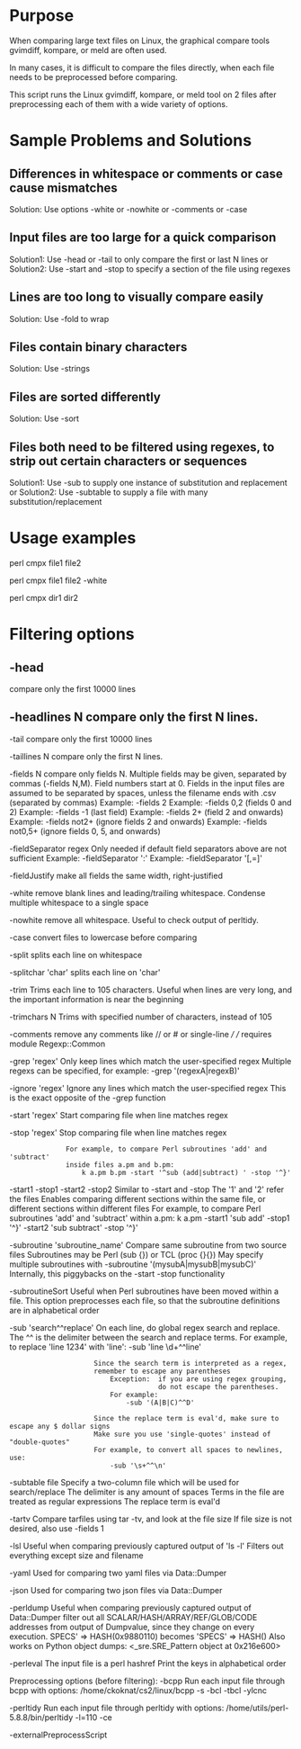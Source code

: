 # Purpose

When comparing large text files on Linux, the graphical compare tools gvimdiff, kompare, or meld are often used.

In many cases, it is difficult to compare the files directly, when each file needs to be preprocessed before comparing.

This script runs the Linux gvimdiff, kompare, or meld tool on 2 files after preprocessing each of them with a wide variety of options.

# Sample Problems and Solutions

## Differences in whitespace or comments or case cause mismatches
Solution:  Use options -white or -nowhite or -comments or -case

## Input files are too large for a quick comparison
Solution1:  Use -head or -tail to only compare the first or last N lines
			or
Solution2:  Use -start and -stop to specify a section of the file using regexes

## Lines are too long to visually compare easily
Solution:  Use -fold to wrap

## Files contain binary characters
Solution:  Use -strings

## Files are sorted differently
Solution:  Use -sort

## Files both need to be filtered using regexes, to strip out certain characters or sequences
Solution1:  Use -sub <regex> to supply one instance of substitution and replacement
			or
Solution2:  Use -subtable <file> to supply a file with many substitution/replacement

# Usage examples
perl cmpx file1 file2

perl cmpx file1 file2 -white

perl cmpx dir1 dir2

# Filtering options
## -head
compare only the first 10000 lines

## -headlines N       compare only the first N lines.

-tail              compare only the first 10000 lines

-taillines N       compare only the first N lines.

-fields N          compare only fields N.  Multiple fields may be given, separated by commas (-fields N,M).
				  Field numbers start at 0.
				  Fields in the input files are assumed to be separated by spaces, unless the filename ends with .csv (separated by commas)
				  Example:  -fields 2
				  Example:  -fields 0,2      (fields 0 and 2)
				  Example:  -fields -1       (last field)
				  Example:  -fields 2+       (field 2 and onwards)
				  Example:  -fields not2+    (ignore fields 2 and onwards)
				  Example:  -fields not0,5+  (ignore fields 0, 5, and onwards)

-fieldSeparator regex    Only needed if default field separators above are not sufficient
						Example:  -fieldSeparator ':'
						Example:  -fieldSeparator '[,=]' 

-fieldJustify      make all fields the same width, right-justified

-white             remove blank lines and leading/trailing whitespace.
				  Condense multiple whitespace to a single space

-nowhite           remove all whitespace.  Useful to check output of perltidy.

-case              convert files to lowercase before comparing

-split             splits each line on whitespace

-splitchar 'char'  splits each line on 'char'

-trim              Trims each line to 105 characters.
				  Useful when lines are very long, and the important information is near the beginning

-trimchars N       Trims with specified number of characters, instead of 105

-comments          remove any comments like // or # or single-line */ /*
				  requires module Regexp::Common

-grep 'regex'      Only keep lines which match the user-specified regex
				  Multiple regexs can be specified, for example:  -grep '(regexA|regexB)'

-ignore 'regex'    Ignore any lines which match the user-specified regex
				  This is the exact opposite of the -grep function
				  
-start 'regex'     Start comparing file when line matches regex

-stop 'regex'      Stop comparing file when line matches regex

				  For example, to compare Perl subroutines 'add' and 'subtract'
				  inside files a.pm and b.pm:
					  k a.pm b.pm -start '^sub (add|subtract) ' -stop '^}'

-start1 -stop1 -start2 -stop2
				  Similar to -start and -stop
				  The '1' and '2' refer the files
				  Enables comparing different sections within the same file, or different sections within different files
				  For example, to compare Perl subroutines 'add' and 'subtract' within a.pm:
					  k a.pm -start1 'sub add' -stop1 '^}' -start2 'sub subtract' -stop '^}'

-subroutine 'subroutine_name'
				  Compare same subroutine from two source files
				  Subroutines may be Perl (sub {}) or TCL (proc {}{})
				  May specify multiple subroutines with -subroutine '(mysubA|mysubB|mysubC)'
				  Internally, this piggybacks on the -start -stop functionality

-subroutineSort
				  Useful when Perl subroutines have been moved within a file.
				  This option preprocesses each file, so that the subroutine definitions
				  are in alphabetical order

-sub 'search^^replace'    On each line, do global regex search and replace.
						 The ^^ is the delimiter between the search and replace terms.
						 For example, to replace 'line 1234' with 'line':
							 -sub 'line \d+^^line'
						  
						 Since the search term is interpreted as a regex,
						 remember to escape any parentheses
							 Exception:  if you are using regex grouping, 
										 do not escape the parentheses.
							 For example:
								 -sub '(A|B|C)^^D'

						 Since the replace term is eval'd, make sure to escape any $ dollar signs
						 Make sure you use 'single-quotes' instead of "double-quotes"
						 For example, to convert all spaces to newlines, use:
							 -sub '\s+^^\n'

-subtable file     Specify a two-column file which will be used for search/replace
				  The delimiter is any amount of spaces
				  Terms in the file are treated as regular expressions
				  The replace term is eval'd

-tartv             Compare tarfiles using tar -tv, and look at the file size
				  If file size is not desired, also use -fields 1

-lsl               Useful when comparing previously captured output of 'ls -l'
				  Filters out everything except size and filename
  
-yaml              Used for comparing two yaml files via Data::Dumper

-json              Used for comparing two json files via Data::Dumper

-perldump          Useful when comparing previously captured output of Data::Dumper
				  filter out all SCALAR/HASH/ARRAY/REF/GLOB/CODE addresses from output of Dumpvalue,
				  since they change on every execution.
					  SPECS' => HASH(0x9880110)    becomes    'SPECS' => HASH()
				  Also works on Python object dumps:
					  <_sre.SRE_Pattern object at 0x216e600>

-perleval          The input file is a perl hashref
				  Print the keys in alphabetical order


Preprocessing options (before filtering):
-bcpp              Run each input file through bcpp with options:  /home/ckoknat/cs2/linux/bcpp -s -bcl -tbcl -ylcnc

-perltidy          Run each input file through perltidy with options:  /home/utils/perl-5.8.8/bin/perltidy -l=110 -ce

-externalPreprocessScript <script>          
				Run each input file through your custom preprocessing script.
				It must take input from STDIN and send output to STDOUT, similar to unix 'sort'


Postprocessing options (after filtering):
-sort              run Linux 'sort' on each input file

-uniq              run Linux 'uniq' on each input file to eliminate duplicated adjacent lines.  Use with -sort to eliminate all duplicates.

-strings           run Linux 'strings' command on each input file

-fold              run 'fold' on each input file with default of 105 characters per column
				  Useful for comparing long lines,
				  so that you don't need to scroll within the kompare tool

-foldchars N       run 'fold' on each input file with N characters per column

-pponly            Stop after creating processed files


Viewing options:
-silent            Do not print to screen.

-verbose           Print names of preprocessed files, before comparing

-stdout            Cat all processed files to stdout

-difftool cmd      Instead of using gvimdiff to graphically compare the files, use a different tool
				  For example:
				  -difftool diff
						Prints diff to stdout

				  -difftool gvimdiff
						Uses gvimdiff as a GUI
				  
				  -difftool kompare
						Uses kompare as a GUI

				  -difftool meld
						Uses meld as a GUI

				  -difftool md5sum
						Prints the m5sum to stdout, after preprocessing

				  -difftool ''          
						This is useful when comparing from a script
						After running cmpx, check the return status:
							0 = files are equal
							1 = files are different
							cmpx a.yml b.yml difftool '' -silent ; echo $?

				  -difftool 'diff -C 1' | grep -v '^[*-]'
					  Use diff, with the options:
						  one line of Context above and below the diff
						  remove the line numbers of the diffs

-diff              Shortcut for '-difftool diff'

The diff tool can also be set with an environment variable.  For example, use one of these:
   setenv CMPX_DIFFTOOL /usr/bin/meld
   export CMPX_DIFFTOOL=/usr/bin/meld


Other options:
-gold              When used with one filename (file.extension), assumes that 2nd file will be file.golden.extension
				  When used with multiple filenames (file.extension), it runs cmpx multiple times, once for each of the pairs.
				  This option is useful when doing regressions against golden files

-dir2 <dir>        For each input file specified, run 'k' on the file in the current directory against the file in the specified directory
				  For example:
					  k file1 file2 file3 -dir ..
				  will run:
					  k file1 ../file1
					  k file2 ../file2
					  k file3 ../file3

-listfiles         Print report showing which files match, when using -gold or -dir2


Perforce version control support:
	Perforce uses # to signify version numbers
Perforce examples:
	perl cmpx file#6 file#7   compares p4 version 6 with p4 version 7
	perl cmpx file#6 file#+   compares p4 version 6 with p4 version 7
	perl cmpx file#6 file#-   compares p4 version 6 with p4 version 5
	perl cmpx file#7          compares p4 version 7 with file version
	perl cmpx file#head       compares most current p4 version with file version
				  
